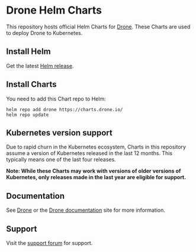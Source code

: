 # Drone Helm Charts

This repository hosts official Helm Charts for [Drone](https://drone.io/). These Charts are used to deploy Drone to Kubernetes.

## Install Helm

Get the latest [Helm release](https://github.com/kubernetes/helm#install).

## Install Charts

You need to add this Chart repo to Helm:

```console
helm repo add drone https://charts.drone.io/
helm repo update
```

## Kubernetes version support

Due to rapid churn in the Kubernetes ecosystem, Charts in this repository assume a version of Kubernetes released in the last 12 months. This typically means one of the last four releases.

**Note: While these Charts may work with versions of older versions of Kubernetes, only releases made in the last year are eligible for support.**

## Documentation

See [Drone](https://drone.io/) or the [Drone documentation](https://docs.drone.io/) site for more information.

## Support

Visit the [support forum](https://discourse.drone.io/) for support.
